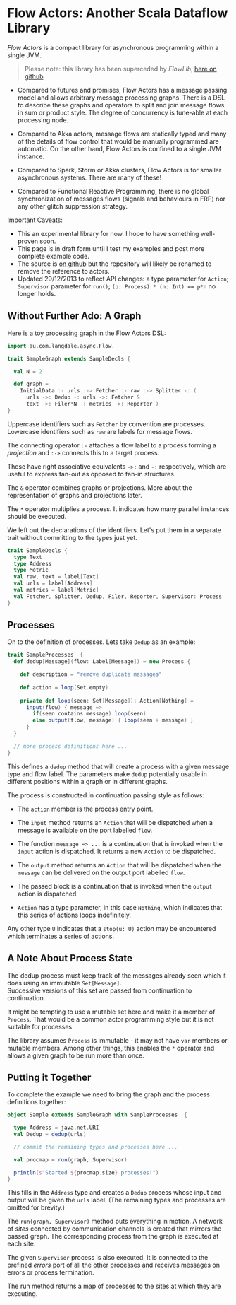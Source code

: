 ---
---
# Flow Actors: Another Scala Dataflow Library

_Flow Actors_ is a compact library for asynchronous programming within a single JVM.

> Please note: this library has been superceded by _FlowLib_, [here on github](https://github.com/arnolddevos/flowlib).  

* Compared to futures and promises, Flow Actors has a message passing model and allows arbitrary message processing graphs. There is a DSL to describe these graphs and operators to split and join message flows in sum or product style.  The degree of concurrency is tune-able at each processing node.

* Compared to Akka actors, message flows are statically typed and many of the details of flow control that would be manually programmed are automatic. On the other hand, Flow Actors is confined to a single JVM instance.

* Compared to Spark, Storm or Akka clusters, Flow Actors is for smaller asynchronous systems.  There are many of these! 

* Compared to Functional Reactive Programming, there is no global synchronization of messages flows (signals and behaviours in FRP) nor any other glitch suppression strategy.  

Important Caveats:

* This an experimental library for now.   I hope to have something well-proven soon.  
* This page is in draft form until I test my examples and post more complete example code.
* The source is [on github](https://github.com/arnolddevos/FlowActors) but the repository will likely be renamed to remove the reference to actors.
* Updated 29/12/2013 to reflect API changes: a type parameter for `Action`; `Supervisor` parameter for `run()`; 
`(p: Process) * (n: Int) == p*n` no longer holds.

## Without Further Ado: A Graph

Here is a toy processing graph in the Flow Actors DSL:

```scala
import au.com.langdale.async.Flow._

trait SampleGraph extends SampleDecls { 

  val N = 2

  def graph =
    InitialData :- urls :-> Fetcher :- raw :-> Splitter -: ( 
  	  urls ->: Dedup -: urls ->: Fetcher & 
  	  text ->: Filer*N -: metrics ->: Reporter )
}
```

Uppercase identifiers such as `Fetcher` by convention are processes.  Lowercase identifiers such as `raw` are labels for message flows.

The connecting operator `:-` attaches a flow label to a process forming a _projection_ and `:->` connects this to a target process. 

These have right associative equivalents `->:` and `-:` respectively, which are useful to express fan-out as opposed to fan-in structures. 

The `&` operator combines graphs or projections. More about the representation of graphs and projections later.

The `*` operator multiplies a process. It indicates how many parallel instances should be executed.

We left out the declarations of the identifiers.  Let's put them in a separate trait without committing to the types just yet.

```scala
trait SampleDecls { 
  type Text
  type Address
  type Metric 
  val raw, text = label[Text]
  val urls = label[Address]
  val metrics = label[Metric]
  val Fetcher, Splitter, Dedup, Filer, Reporter, Supervisor: Process
}
```

## Processes

On to the definition of processes. Lets take `Dedup` as an example:

```scala
trait SampleProcesses  { 
  def dedup[Message](flow: Label[Message]) = new Process {

    def description = "remove duplicate messages"
  
    def action = loop(Set.empty)
  
    private def loop(seen: Set[Message]): Action[Nothing] =
      input(flow) { message => 
      	if(seen contains message) loop(seen)
      	else output(flow, message) { loop(seen + message) }
      }
  }

  // more process definitions here ...
}
```

This defines a `dedup` method that will create a process with a given message type and flow label. 
The parameters make `dedup` potentially usable in different positions within a graph or in different graphs.

The process is constructed in continuation passing style as follows:

* The `action` member is the process entry point.  

* The `input` method returns an `Action` that will
be dispatched when a message is available on the 
port labelled `flow`. 

* The function `message => ...` is a continuation 
that is invoked when the `input` action is dispatched. 
It returns a new `Action` to be dispatched.

* The `output` method returns an `Action` that will be 
dispatched when the `message` can be delivered on the
output port labelled `flow`.

* The passed block is a continuation that is 
invoked when the `output` action is dispatched.

* `Action` has a type parameter, in this case 
`Nothing`, which indicates that this series of actions
loops indefinitely.  

Any other type `U` indicates that a `stop(u: U)` action 
may be encountered which terminates a series of actions. 

## A Note About Process State

The dedup process must keep track of the messages already seen
which it does using an immutable `Set[Message]`.  
Successive versions of this set are passed from continuation
to continuation.

It might be tempting to use a mutable set here and make it
a member of `Process`.  That would be a common actor 
programming style but it is not suitable for processes.

The library assumes `Process` is immutable - it may not
have `var` members or mutable members.  Among other things, 
this enables the `*` operator and allows a given graph to 
be run more than once.

## Putting it Together

To complete the example we need to bring the graph and
the process definitions together:

```scala
object Sample extends SampleGraph with SampleProcesses  {

  type Address = java.net.URI
  val Dedup = dedup(urls)

  // commit the remaining types and processes here ...

  val procmap = run(graph, Supervisor)

  println(s"Started ${procmap.size} processes!")
}
```

This fills in the `Address` type and creates a `Dedup` process
whose input and output will be given the `urls` label. 
(The remaining types and processes are omitted for brevity.)

The `run(graph, Supervisor)` method puts everything in motion.  A network of _sites_ 
connected by communication channels is created that mirrors the passed graph. 
The corresponding process from the graph is executed at each site.  

The given `Supervisor` process is also executed.  It is connected to the prefined _errors_ 
port of all the other processes and receives messages on errors or process termination. 

The run method returns a map of processes to the sites at which they are executing.   
